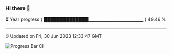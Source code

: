 ### Hi there 👋

⏳ Year progress { ██████████████▁▁▁▁▁▁▁▁▁▁▁▁▁▁▁▁ } 49.46 %

---

⏰ Updated on Fri, 30 Jun 2023 12:33:47 GMT

![Progress Bar CI](https://github.com/liununu/liununu/workflows/Progress%20Bar%20CI/badge.svg)

